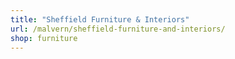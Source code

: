 ```yaml
---
title: "Sheffield Furniture & Interiors"
url: /malvern/sheffield-furniture-and-interiors/
shop: furniture
---
```

